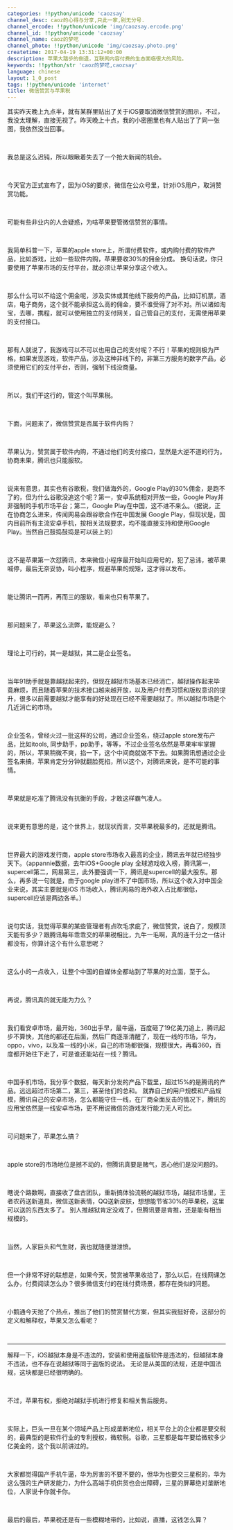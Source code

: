 ```yaml
---
categories: !!python/unicode 'caozsay'
channel_desc: caoz的心得与分享,只此一家,别无分号.
channel_ercode: !!python/unicode 'img/caozsay.ercode.png'
channel_id: !!python/unicode 'caozsay'
channel_name: caoz的梦呓
channel_photo: !!python/unicode 'img/caozsay.photo.png'
createtime: 2017-04-19 13:31:12+00:00
description: 苹果大踏步的倒退，互联网内容付费的生态面临很大的风险。
keywords: !!python/str 'caoz的梦呓,caozsay'
language: chinese
layout: 1_0_post
tags: !!python/unicode 'internet'
title: 微信赞赏与苹果税
---
```

<div class="rich_media_content" id="js_content">
<p>
         其实昨天晚上九点半，就有某群里贴出了关于iOS要取消微信赞赏的图示，不过，我没太理解，直接无视了。昨天晚上十点，我的小密圈里也有人贴出了了同一张图，我依然没当回事。
        </p>
<p>
<br/>
</p>
<p>
         我总是这么迟钝，所以眼瞅着失去了一个抢大新闻的机会。
        </p>
<p>
<br/>
</p>
<p>
         今天官方正式宣布了，因为iOS的要求，微信在公众号里，针对iOS用户，取消赞赏功能。
         <br/>
</p>
<p>
<br/>
</p>
<p>
         可能有些非业内的人会疑惑，为啥苹果要管微信赞赏的事情。
        </p>
<p>
<br/>
</p>
<p>
         我简单科普一下，苹果的apple store上，所谓付费软件，或内购付费的软件产品，比如游戏，比如一些软件内购，苹果要收30%的佣金分成。 换句话说，你只要使用了苹果市场的支付平台，就必须让苹果分享这个收入。
        </p>
<p>
<br/>
</p>
<p>
         那么什么可以不给这个佣金呢，涉及实体或其他线下服务的产品，比如订机票，酒店，电子商务，这个就不能承担这么高的佣金，要不谁受得了对不对。所以诸如淘宝，去哪，携程，就可以使用独立的支付网关，自己管自己的支付，无需使用苹果的支付接口。
        </p>
<p>
<br/>
</p>
<p>
         那有人就说了，我游戏可以不可以也用自己的支付呢？不行！苹果的规则极为严格，如果发现游戏，软件产品，涉及这种非线下的，非第三方服务的数字产品，必须使用它们的支付平台，否则，强制下线没商量。
        </p>
<p>
<br/>
</p>
<p>
         所以，我们干这行的，管这个叫苹果税。
        </p>
<p>
<br/>
</p>
<p>
         下面，问题来了，微信赞赏是否属于软件内购？
        </p>
<p>
<br/>
</p>
<p>
         苹果认为，赞赏属于软件内购，不通过他们的支付接口，显然是大逆不道的行为。协商未果，腾讯也只能服软。
        </p>
<p>
<br/>
</p>
<p>
         说来有意思，其实也有谷歌税，我们做海外的，Google Play的30%佣金，是跑不了的，但为什么谷歌没追这个呢？第一，安卓系统相对开放一些，Google Play并非强制的手机市场平台；第二，Google Play在中国，这不进不来么。（据说，正在协商怎么进来，传闻网易会跟谷歌合作在中国发展 Google Play，但现状是，国内目前所有主流安卓手机，按相关法规要求，均不能直接支持和使用Google Play。当然自己鼓捣鼓捣是可以装上的）
        </p>
<p>
<br/>
</p>
<p>
         这不是苹果第一次怼腾讯，本来微信小程序最开始叫应用号的，犯了忌讳，被苹果喊停，最后无奈妥协，叫小程序，规避苹果的规矩，这才得以发布。
        </p>
<p>
<br/>
</p>
<p>
         能让腾讯一而再，再而三的服软，看来也只有苹果了。
        </p>
<p>
<br/>
</p>
<p>
         那问题来了，苹果这么流弊，能规避么？
        </p>
<p>
<br/>
</p>
<p>
         理论上可行的，其一是越狱，其二是企业签名。
        </p>
<p>
<br/>
</p>
<p>
         当年91助手就是靠越狱起来的，但现在越狱市场基本已经消亡，越狱操作起来毕竟麻烦，而且随着苹果的技术接口越来越开放，以及用户付费习惯和版权意识的提升，很多以前需要越狱才能享有的好处现在已经不需要越狱了。所以越狱市场是个几近消亡的市场。
        </p>
<p>
<br/>
</p>
<p>
         企业签名，曾经火过一批这样的公司，通过企业签名，绕过apple store发布产品，比如itools, 同步助手，pp助手，等等，不过企业签名依然是苹果牢牢掌握的，所以，苹果稍微不爽，掐一下，这个中间商就做不下去。如果腾讯想通过企业签名来搞，苹果肯定分分钟就翻脸死掐，所以这个，对腾讯来说，是不可能的事情。
        </p>
<p>
<br/>
</p>
<p>
         苹果就是吃准了腾讯没有抗衡的手段，才敢这样霸气凌人。
        </p>
<p>
<br/>
</p>
<p>
         说来更有意思的是，这个世界上，就现状而言，交苹果税最多的，还就是腾讯。
        </p>
<p>
<br/>
</p>
<p>
         世界最大的游戏发行商，apple store市场收入最高的企业，腾讯去年就已经独步天下。（appannie数据，去年iOS+Google play 全球游戏收入榜，腾讯第一， supercell第二，网易第三，此外要强调一下，腾讯是supercell的最大股东。那么，再多说一句就是，由于google play进不了中国市场，所以这个收入对中国企业来说，其实主要就是iOS 市场收入，腾讯网易的海外收入占比都很低，supercell应该是两边各半。）
        </p>
<p>
<br/>
</p>
<p>
         说句实话，我觉得苹果的某些管理者有点吹毛求疵了，微信赞赏，说白了，规模顶天能有多少？跟腾讯每年乖乖交的苹果税相比，九牛一毛啊，真的连千分之一估计都没有，你算计这个有什么意思呢？
         <br/>
</p>
<p>
<br/>
</p>
<p>
         这么小的一点收入，让整个中国的自媒体全都站到了苹果的对立面，至于么。
        </p>
<p>
<br/>
</p>
<p>
         再说，腾讯真的就无能为力么？
        </p>
<p>
<br/>
</p>
<p>
         我们看安卓市场，最开始，360出手早，最牛逼，百度砸了19亿美刀追上，腾讯起步不算快，其他的都还在后面，然后厂商逐渐清醒了，现在一线的市场，华为，oppo，vivo，以及准一线的小米，自己的市场都很强，规模很大，再看360，百度都开始往下走了，可是谁还能站在一线？腾讯。
        </p>
<p>
<br/>
</p>
<p>
         中国手机市场，我分享个数据，每天新分发的产品下载里，超过15%的是腾讯的产品。远远超过市场第二，第三，甚至他们的总和。 就靠自己的用户规模和产品规模，腾讯自己的安卓市场，怎么都能守住一线，在厂商全面反击的情况下，腾讯的应用宝依然是一线安卓市场，更不用说微信的游戏发行能力无人可比。
        </p>
<p>
<br/>
</p>
<p>
         可问题来了，苹果怎么搞？
        </p>
<p>
<br/>
</p>
<p>
         apple store的市场地位是撼不动的，但腾讯真要是赌气，恶心他们是没问题的。
        </p>
<p>
<br/>
</p>
<p>
         瞎说个路数啊，直接收了盘古团队，重新搞体验流畅的越狱市场，越狱市场里，王者农药送新道具，微信送新表情，QQ送新皮肤，想想能节省30%的苹果税，这里可以送的东西太多了。 别人推越狱肯定没戏了，但腾讯要是肯推，还是能有相当规模的。
        </p>
<p>
<br/>
</p>
<p>
         当然，人家巨头和气生财，我也就随便泄泄愤。
        </p>
<p>
<br/>
</p>
<p>
         但一个非常不好的联想是，如果今天，赞赏被苹果收拾了，那么以后，在线网课怎么办，付费阅读怎么办？很多微信支付的在线付费场景，都存在类似的问题。
        </p>
<p>
<br/>
</p>
<p>
         小鹅通今天抢了个热点，推出了他们的赞赏替代方案，但其实我挺好奇，这部分的定义和解释权，苹果又怎么看呢？
        </p>
<p>
<br/>
</p>
<hr/>
<p>
</p>
<p>
         解释一下，iOS越狱本身是不违法的，安装和使用盗版软件是违法的，但越狱本身不违法，也不存在说越狱等同于盗版的说法。 无论是从美国的法规，还是中国法规，这块都是已经很明确的。
        </p>
<p>
<br/>
</p>
<p>
         不过，苹果有权，拒绝对越狱手机进行修复和相关售后服务。
        </p>
<p>
<br/>
</p>
<p>
         实际上，巨头一旦在某个领域产品上形成垄断地位，相关平台上的企业都是要交税的，最典型的是软件行业的专利授权，微软税。谷歌，三星都是每年要给微软多少亿美金的，这个我以前讲过的。
        </p>
<p>
<br/>
</p>
<p>
         大家都觉得国产手机牛逼，华为厉害的不要不要的，但华为也要交三星税的，华为这么强的生产研发能力，为什么高端手机供货也会出障碍，三星的屏幕绝对垄断地位，人家说卡你就卡你。
        </p>
<p>
<br/>
</p>
<p>
         最后的最后，苹果税还是有一些模糊地带的，比如说，直播，这钱怎么算？
        </p>
</div>